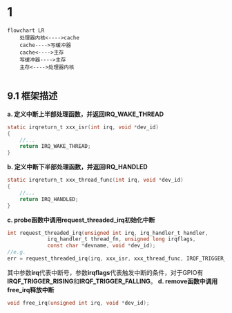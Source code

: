 

# 1  

```mermaid
flowchart LR
	处理器内核<---->cache
	cache---->写缓冲器
	cache<---->主存
	写缓冲器---->主存
	主存<---->处理器内核
	
```

## 9.1 框架描述

**a. 定义中断上半部处理函数，并返回IRQ_WAKE_THREAD**

```c
static irqreturn_t xxx_isr(int irq, void *dev_id)
{
	//...
	return IRQ_WAKE_THREAD;
}
```

**b. 定义中断下半部处理函数，并返回IRQ_HANDLED**

```c
static irqreturn_t xxx_thread_func(int irq, void *dev_id)
{
	//...	
	return IRQ_HANDLED;
}
```

**c. probe函数中调用request_threaded_irq初始化中断**

```c
int request_threaded_irq(unsigned int irq, irq_handler_t handler,
			 irq_handler_t thread_fn, unsigned long irqflags,
			 const char *devname, void *dev_id);
//e.g.
err = request_threaded_irq(irq, xxx_isr, xxx_thread_func, IRQF_TRIGGER_RISING, "xxx", &data);
```

​        其中参数**irq**代表中断号，参数**irqflags**代表触发中断的条件，对于GPIO有**IRQF_TRIGGER_RISING**和**IRQF_TRIGGER_FALLING**。
**d. remove函数中调用free_irq释放中断**

```c
void free_irq(unsigned int irq, void *dev_id);
```

